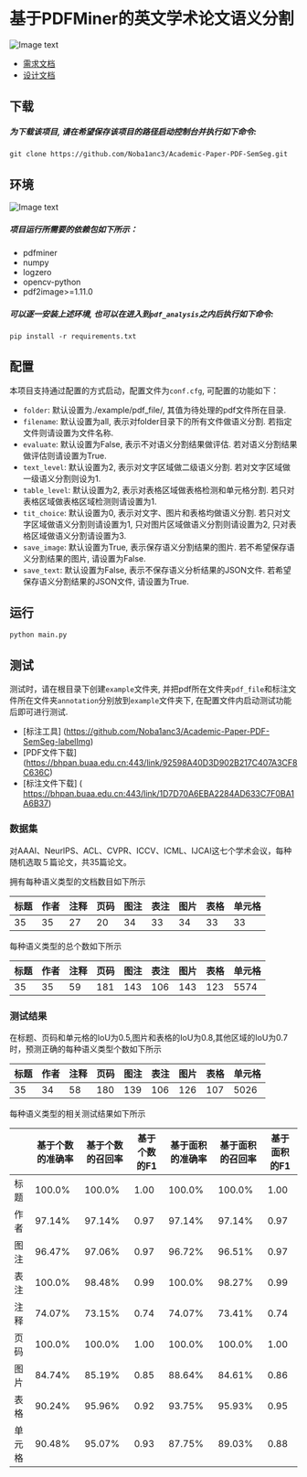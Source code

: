 # 基于PDFMiner的英文学术论文语义分割

![Image text](https://img.shields.io/badge/Version-v1.0.0-lightgrey)
+ [需求文档](https://github.com/Noba1anc3/Academic-Paper-PDF-SemSeg/wiki/%E5%AD%A6%E6%9C%AF%E8%AE%BA%E6%96%87%E8%AF%AD%E4%B9%89%E5%88%86%E5%89%B2---%E9%9C%80%E6%B1%82%E6%96%87%E6%A1%A3---v1.0)
+ [设计文档](https://github.com/Noba1anc3/Academic-Paper-PDF-SemSeg/wiki/%E5%AD%A6%E6%9C%AF%E8%AE%BA%E6%96%87%E8%AF%AD%E4%B9%89%E5%88%86%E5%89%B2---%E8%AE%BE%E8%AE%A1%E6%96%87%E6%A1%A3---v1.0)

## 下载
#####   为下载该项目, 请在希望保存该项目的路径启动控制台并执行如下命令:
```
git clone https://github.com/Noba1anc3/Academic-Paper-PDF-SemSeg.git
```

## 环境
![Image text](https://img.shields.io/badge/Python-3.6-green?style=flat)
#####   项目运行所需要的依赖包如下所示：
 - pdfminer
 - numpy
 - logzero
 - opencv-python
 - pdf2image>=1.11.0
 
#####   可以逐一安装上述环境, 也可以在进入到`pdf_analysis`之内后执行如下命令: 
```
pip install -r requirements.txt
```

## 配置
本项目支持通过配置的方式启动，配置文件为`conf.cfg`, 可配置的功能如下：
 - `folder`: 默认设置为./example/pdf_file/, 其值为待处理的pdf文件所在目录.
 - `filename`: 默认设置为all, 表示对folder目录下的所有文件做语义分割. 若指定文件则请设置为文件名称.
 - `evaluate`: 默认设置为False, 表示不对语义分割结果做评估. 若对语义分割结果做评估则请设置为True.
 - `text_level`: 默认设置为2, 表示对文字区域做二级语义分割. 若对文字区域做一级语义分割则设为1.
 - `table_level`: 默认设置为2, 表示对表格区域做表格检测和单元格分割. 若只对表格区域做表格区域检测则请设置为1.
 - `tit_choice`: 默认设置为0, 表示对文字、图片和表格均做语义分割. 若只对文字区域做语义分割则请设置为1, 只对图片区域做语义分割则请设置为2, 只对表格区域做语义分割请设置为3. 
 - `save_image`: 默认设置为True, 表示保存语义分割结果的图片. 若不希望保存语义分割结果的图片, 请设置为False.
 - `save_text`: 默认设置为False, 表示不保存语义分析结果的JSON文件. 若希望保存语义分割结果的JSON文件, 请设置为True.

## 运行
```python
python main.py
```

## 测试
测试时，请在根目录下创建`example`文件夹, 并把pdf所在文件夹`pdf_file`和标注文件所在文件夹`annotation`分别放到`example`文件夹下, 在配置文件内启动测试功能后即可进行测试.
+ [标注工具] (https://github.com/Noba1anc3/Academic-Paper-PDF-SemSeg-labelImg)
+ [PDF文件下载] (https://bhpan.buaa.edu.cn:443/link/92598A40D3D902B217C407A3CF8C636C)
+ [标注文件下载] ( https://bhpan.buaa.edu.cn:443/link/1D7D70A6EBA2284AD633C7F0BA1A6B37)

### 数据集
对AAAI、NeurlPS、ACL、CVPR、ICCV、ICML、IJCAI这七个学术会议，每种随机选取５篇论文，共35篇论文。

拥有每种语义类型的文档数目如下所示

| 标题 | 作者 | 注释 | 页码 | 图注 | 表注 | 图片 | 表格 | 单元格 |
| -------- | -------- | -------- | -------- | -------- | -------- | -------- | -------- | -------- |
| 35     | 35     | 27     | 20     | 34     | 33     | 34     | 33     | 33     |

每种语义类型的总个数如下所示

| 标题 | 作者 | 注释 | 页码 | 图注 | 表注 | 图片 | 表格 | 单元格 |
| -------- | -------- | -------- | -------- | -------- | -------- | -------- | -------- | -------- |
| 35     | 35     |  59    |  181   |   143    | 106     | 143     | 123     | 5574     |

### 测试结果

在标题、页码和单元格的IoU为0.5,图片和表格的IoU为0.8,其他区域的IoU为0.7时，预测正确的每种语义类型个数如下所示

| 标题 | 作者 | 注释 | 页码 | 图注 | 表注 | 图片 | 表格 | 单元格 |
| -------- | -------- | -------- | -------- | -------- | -------- | -------- | -------- | -------- |
| 35     | 34     |  58    |  180   |   139    | 106     | 126     | 107     | 5026     |

每种语义类型的相关测试结果如下所示

|| 基于个数的准确率 | 基于个数的召回率 | 基于个数的F1 | 基于面积的准确率 | 基于面积的召回率 | 基于面积的F1 |
| -------- | -------- | -------- | -------- | -------- | -------- | -------- |
|标题|100.0%|100.0%|1.00|100.0%|100.0%|1.00|
|作者|97.14%|97.14%|0.97|97.14%|97.14%|0.97|
|图注|96.47%|97.06%|0.97|96.72%|96.51%|0.97|
|表注|100.0%|98.48%|0.99|100.0%|98.27%|0.99|
|注释|74.07%|73.15%|0.74|74.07%|73.41%|0.74|
|页码|100.0%|100.0%|1.00|100.0%|100.0%|1.00|
|图片|84.74%|85.19%|0.85|88.64%|84.61%|0.86|
|表格|90.24%|95.96%|0.92|93.75%|95.93%|0.95|
|单元格|90.48%|95.07%|0.93|87.75%|89.03%|0.88|
